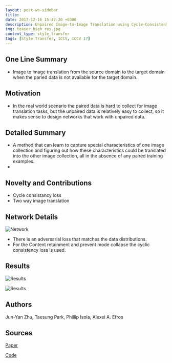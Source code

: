 ```yaml
---
layout: post-wo-sidebar
title: 
date: 2017-12-16 15:47:20 +0300
description: Unpaired Image-to-Image Translation using Cycle-Consistent Adversarial Networks [ICCV 17]
img: teaser_high_res.jpg
content_type: style_transfer
tags: [Style Transfer, ICCV, ICCV 17]
---
```



## One Line Summary
* Image to image translation from the source domain to the target domain when the paried data is not available for the target domain.

## Motivation
* In the real world scenario the paired data is hard to collect for image translation tasks, but the unpaired data is relatively easy to collect, so it makes sense to design networks that work with unpaired data.


## Detailed Summary
* A method that can learn to capture special characteristics of one image collection and figuring out how these characteristics could be
translated into the other image collection, all in the absence of any paired training examples.
* 


## Novelty and Contributions
* Cycle consistancy loss
* Two way image translation


## Network Details
![Network]({{site.baseurl}}/assets/img/afasfsdafds.png)
* There is an adversarial loss that matches the data distributions.
* For the Content retainment and prevent mode collapse the cyclic consistency loss is used.

## Results
![Results]({{site.baseurl}}/assets/img/asfsddsfds.png)


![Results]({{site.baseurl}}/assets/img/dsadsadas.png)

## Authors
Jun-Yan Zhu, Taesung Park, Phillip Isola, Alexei A. Efros

## Sources
[Paper](https://arxiv.org/abs/1703.10593)

[Code](https://junyanz.github.io/CycleGAN/)